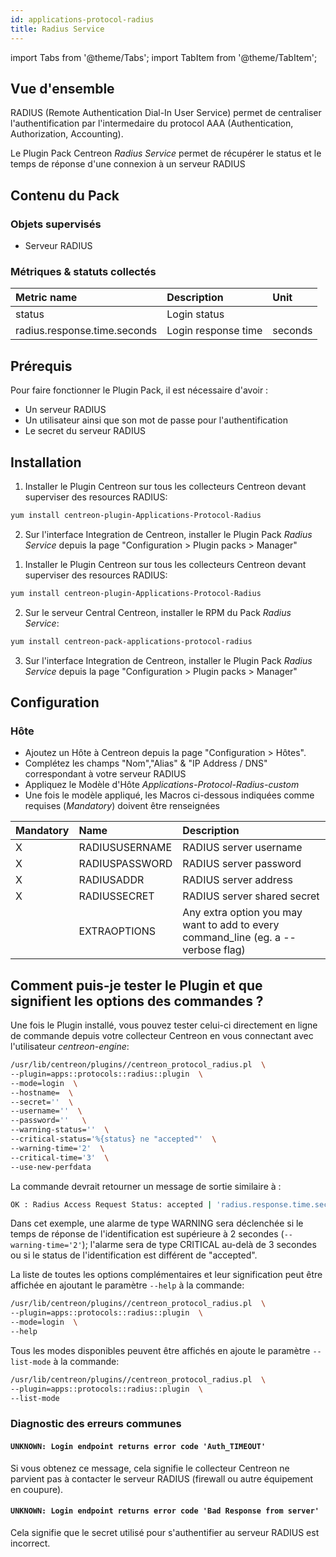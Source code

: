 ```yaml
---
id: applications-protocol-radius
title: Radius Service
---
```

import Tabs from '@theme/Tabs';
import TabItem from '@theme/TabItem';


## Vue d'ensemble

RADIUS (Remote Authentication Dial-In User Service) permet de
centraliser l'authentification par l'intermedaire du protocol AAA
(Authentication, Authorization, Accounting).

Le Plugin Pack Centreon *Radius Service* permet de récupérer le status et le
temps de réponse d'une connexion à un serveur RADIUS

## Contenu du Pack

### Objets supervisés

* Serveur RADIUS

### Métriques & statuts collectés

<Tabs groupId="operating-systems">
<TabItem value="RadiusLogin" label="RadiusLogin">

| Metric name                  | Description         | Unit       |
|:-----------------------------|:--------------------|:-----------|
| status                       | Login status        |            |
| radius.response.time.seconds | Login response time | seconds    |

</TabItem>
</Tabs>

## Prérequis

Pour faire fonctionner le Plugin Pack, il est nécessaire d'avoir :

* Un serveur RADIUS
* Un utilisateur ainsi que son mot de passe pour l'authentification
* Le secret du serveur RADIUS

## Installation

<Tabs groupId="operating-systems">
<TabItem value="online" label="Online License">

1. Installer le Plugin Centreon sur tous les collecteurs Centreon devant superviser des resources RADIUS:

```bash
yum install centreon-plugin-Applications-Protocol-Radius
```

2. Sur l'interface Integration de Centreon, installer le Plugin Pack *Radius Service* depuis la page "Configuration > Plugin packs > Manager"

</TabItem>
<TabItem value="offline" label="Offline License">

1. Installer le Plugin Centreon sur tous les collecteurs Centreon devant superviser des resources RADIUS:

```bash
yum install centreon-plugin-Applications-Protocol-Radius
```

2. Sur le serveur Central Centreon, installer le RPM du Pack *Radius Service*:

```bash
yum install centreon-pack-applications-protocol-radius
```

3. Sur l'interface Integration de Centreon, installer le Plugin Pack *Radius Service* depuis la page "Configuration > Plugin packs > Manager"

</TabItem>
</Tabs>

## Configuration

### Hôte

* Ajoutez un Hôte à Centreon depuis la page "Configuration > Hôtes".
* Complétez les champs "Nom","Alias" & "IP Address / DNS" correspondant à votre serveur RADIUS
* Appliquez le Modèle d'Hôte *Applications-Protocol-Radius-custom*
* Une fois le modèle appliqué, les Macros ci-dessous indiquées comme requises (*Mandatory*) doivent être renseignées

| Mandatory | Name           | Description                                                                        |
|:----------|:---------------|:-----------------------------------------------------------------------------------|
| X         | RADIUSUSERNAME | RADIUS server username                                                             |
| X         | RADIUSPASSWORD | RADIUS server password                                                             |
| X         | RADIUSADDR     | RADIUS server address                                                              |
| X         | RADIUSSECRET   | RADIUS server shared secret                                                        |
|           | EXTRAOPTIONS   | Any extra option you may want to add to every command\_line (eg. a --verbose flag) |

## Comment puis-je tester le Plugin et que signifient les options des commandes ?

Une fois le Plugin installé, vous pouvez tester celui-ci directement en ligne
de commande depuis votre collecteur Centreon en vous connectant avec
l'utilisateur *centreon-engine*:

```bash
/usr/lib/centreon/plugins//centreon_protocol_radius.pl  \
--plugin=apps::protocols::radius::plugin  \
--mode=login  \
--hostname=  \
--secret=''  \
--username=''  \
--password=''   \
--warning-status=''  \
--critical-status='%{status} ne "accepted"'  \
--warning-time='2'  \
--critical-time='3'  \
--use-new-perfdata
```

La commande devrait retourner un message de sortie similaire à :

```bash
OK : Radius Access Request Status: accepted | 'radius.response.time.seconds'=1s;0:2;0:3;;
```

Dans cet exemple, une alarme de type WARNING sera déclenchée si le temps de
réponse de l'identification est supérieure à 2 secondes
(```--warning-time='2'```); l'alarme sera de type CRITICAL au-delà de 3 secondes
ou si le status de l'identification est différent de "accepted".

La liste de toutes les options complémentaires et leur signification peut être
affichée en ajoutant le paramètre ```--help``` à la commande:

```bash
/usr/lib/centreon/plugins//centreon_protocol_radius.pl  \
--plugin=apps::protocols::radius::plugin  \
--mode=login  \
--help
```

Tous les modes disponibles peuvent être affichés en ajoute le paramètre
```--list-mode``` à la commande:

```bash
/usr/lib/centreon/plugins//centreon_protocol_radius.pl  \
--plugin=apps::protocols::radius::plugin  \
--list-mode
```

### Diagnostic des erreurs communes

#### ```UNKNOWN: Login endpoint returns error code 'Auth_TIMEOUT' ```

Si vous obtenez ce message, cela signifie le collecteur Centreon ne parvient
pas à contacter le serveur RADIUS (firewall ou autre équipement
en coupure).

#### ```UNKNOWN: Login endpoint returns error code 'Bad Response from server' ```

Cela signifie que le secret utilisé pour s'authentifier au serveur RADIUS
est incorrect.